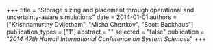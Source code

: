 +++
title = "Storage sizing and placement through operational and uncertainty-aware simulations"
date = 2014-01-01
authors = ["Krishnamurthy Dvijotham", "Misha Chertkov", "Scott Backhaus"]
publication_types = ["1"]
abstract = ""
selected = "false"
publication = "*2014 47th Hawaii International Conference on System Sciences*"
+++

